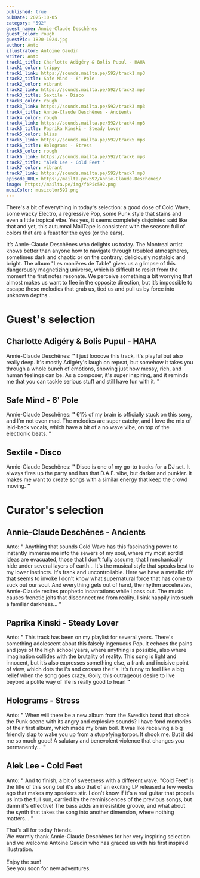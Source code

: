 ```yaml
---
published: true
pubDate: 2025-10-05
category: "592"
guest_name: Annie-Claude Deschênes
guest_color: rough
guestPic: 1820-1024.jpg
author: Anto
illustrator: Antoine Gaudin
writer: Anto
track1_title: Charlotte Adigéry & Bolis Pupul - HAHA
track1_color: trippy
track1_link: https://sounds.mailta.pe/592/track1.mp3
track2_title: Safe Mind - 6' Pole
track2_color: vibrant
track2_link: https://sounds.mailta.pe/592/track2.mp3
track3_title: Sextile - Disco
track3_color: rough
track3_link: https://sounds.mailta.pe/592/track3.mp3
track4_title: Annie-Claude Deschênes - Ancients
track4_color: rough
track4_link: https://sounds.mailta.pe/592/track4.mp3
track5_title: Paprika Kinski - Steady Lover
track5_color: bliss
track5_link: https://sounds.mailta.pe/592/track5.mp3
track6_title: Holograms - Stress
track6_color: rough
track6_link: https://sounds.mailta.pe/592/track6.mp3
track7_title: "Alek Lee - Cold Feet "
track7_color: vibrant
track7_link: https://sounds.mailta.pe/592/track7.mp3
episode_URL: https://mailta.pe/592/Annie-Claude-Deschenes/
image: https://mailta.pe/img/fbPic592.png
musiColor: musicolor592.png
---
```

There's a bit of everything in today's selection: a good dose of Cold Wave, some wacky Electro, a regressive Pop, some Punk style that stains and even a little tropical vibe. Yes yes, it seems completely disjointed said like that and yet, this autumnal MailTape is consistent with the season: full of colors that are a feast for the eyes (or the ears).

It’s Annie-Claude Deschênes who delights us today. The Montreal artist knows better than anyone how to navigate through troubled atmospheres, sometimes dark and chaotic or on the contrary, deliciously nostalgic and bright. The album "Les manières de Table" gives us a glimpse of this dangerously magnetizing universe, which is difficult to resist from the moment the first notes resonate. We perceive something a bit worrying that almost makes us want to flee in the opposite direction, but it’s impossible to escape these melodies that grab us, tied us and pull us by force into unknown depths...

# Guest's selection

## Charlotte Adigéry & Bolis Pupul - HAHA

 Annie-Claude Deschênes: **"** I just loooove this track, it's playful but also really deep. It's mostly Adigéry's laugh on repeat, but somehow it takes you through a whole bunch of emotions, showing just how messy, rich, and human feelings can be. As a composer, it's super inspiring, and it reminds me that you can tackle serious stuff and still have fun with it. **"** 

## Safe Mind - 6' Pole

 Annie-Claude Deschênes: **"** 61% of my brain is officially stuck on this song, and I'm not even mad. The melodies are super catchy, and I love the mix of laid-back vocals, which have a bit of a no wave vibe, on top of the electronic beats. **"** 

## Sextile - Disco

 Annie-Claude Deschênes: **"** Disco is one of my go-to tracks for a DJ set. It always fires up the party and has that D.A.F. vibe, but darker and punkier. It makes me want to create songs with a similar energy that keep the crowd moving. **"** 

# Curator's selection

## Annie-Claude Deschênes - Ancients

 Anto: **"** Anything that sounds Cold Wave has this fascinating power to instantly immerse me into the sewers of my soul, where my most sordid ideas are evacuated, those that I don't fully assume, that I mechanically hide under several layers of earth... It's the musical style that speaks best to my lower instincts. It's frank and uncontrollable. Here we have a metallic riff that seems to invoke I don't know what supernatural force that has come to suck out our soul. And everything gets out of hand, the rhythm accelerates, Annie-Claude recites prophetic incantations while I pass out. The music causes frenetic jolts that disconnect me from reality. I sink happily into such a familiar darkness... **"** 

## Paprika Kinski - Steady Lover

 Anto: **"** This track has been on my playlist for several years. There's something adolescent about this falsely ingenuous Pop. It echoes the pains and joys of the high school years, where anything is possible, also where imagination collides with the brutality of reality. This song is light and innocent, but it’s also expresses something else, a frank and incisive point of view, which dots the i's and crosses the t's. It’s funny to feel like a big relief when the song goes crazy. Golly, this outrageous desire to live beyond a polite way of life is really good to hear! **"** 

## Holograms - Stress

 Anto: **"** When will there be a new album from the Swedish band that shook the Punk scene with its angry and explosive sounds? I have fond memories of their first album, which made my brain boil. It was like receiving a big friendly slap to wake you up from a stupefying torpor. It shook me. But it did me so much good! A salutary and benevolent violence that changes you permanently... **"** 

## Alek Lee - Cold Feet 

 Anto: **"** And to finish, a bit of sweetness with a different wave. "Cold Feet" is the title of this song but it's also that of an exciting LP released a few weeks ago that makes my speakers stir. I don't know if it's a real guitar that propels us into the full sun, carried by the reminiscences of the previous songs, but damn it's effective! The bass adds an irresistible groove, and what about the synth that takes the song into another dimension, where nothing matters... **"** 

 That's all for today friends.\
We warmly thank Annie-Claude Deschènes for her very inspiring selection and we welcome Antoine Gaudin who has graced us with his first inspired illustration.\
\
 Enjoy the sun!\
See you soon for new adventures.
